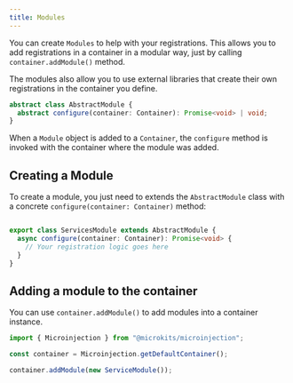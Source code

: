 ```yaml
---
title: Modules
---
```


You can create `Modules` to help with your registrations. This allows you to add registrations in a container in a modular way, just by calling `container.addModule()` method.

The modules also allow you to use external libraries that create their own registrations in the container you define.

```typescript
abstract class AbstractModule {
  abstract configure(container: Container): Promise<void> | void;
}
```

When a `Module` object is added to a `Container`, the `configure` method is invoked with the container where the module was added.

## Creating a Module

To create a module, you just need to extends the `AbstractModule` class with a concrete `configure(container: Container)` method: 

```typescript

export class ServicesModule extends AbstractModule {
  async configure(container: Container): Promise<void> {
    // Your registration logic goes here
  }
}
```

## Adding a module to the container

You can use `container.addModule()` to add modules into a container instance.

```typescript
import { Microinjection } from "@microkits/microinjection";

const container = Microinjection.getDefaultContainer();

container.addModule(new ServiceModule());
```